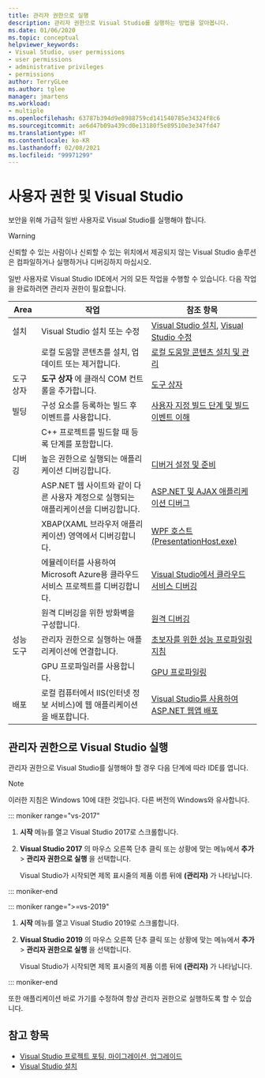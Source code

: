 ```yaml
---
title: 관리자 권한으로 실행
description: 관리자 권한으로 Visual Studio를 실행하는 방법을 알아봅니다.
ms.date: 01/06/2020
ms.topic: conceptual
helpviewer_keywords:
- Visual Studio, user permissions
- user permissions
- administrative privileges
- permissions
author: TerryGLee
ms.author: tglee
manager: jmartens
ms.workload:
- multiple
ms.openlocfilehash: 63787b394d9e8988759cd141540785e34324f8c6
ms.sourcegitcommit: ae6d47b09a439cd0e13180f5e89510e3e347fd47
ms.translationtype: HT
ms.contentlocale: ko-KR
ms.lasthandoff: 02/08/2021
ms.locfileid: "99971299"
---
```

# <a name="user-permissions-and-visual-studio"></a>사용자 권한 및 Visual Studio

보안을 위해 가급적 일반 사용자로 Visual Studio를 실행해야 합니다.

> [!WARNING]
> 신뢰할 수 있는 사람이나 신뢰할 수 있는 위치에서 제공되지 않는 Visual Studio 솔루션은 컴파일하거나 실행하거나 디버깅하지 마십시오.

일반 사용자로 Visual Studio IDE에서 거의 모든 작업을 수행할 수 있습니다. 다음 작업을 완료하려면 관리자 권한이 필요합니다.

|Area|작업|참조 항목|
|----------|----------| - |
|설치|Visual Studio 설치 또는 수정|[Visual Studio 설치](../install/install-visual-studio.md), [Visual Studio 수정](../install/modify-visual-studio.md)|
||로컬 도움말 콘텐츠를 설치, 업데이트 또는 제거합니다.|[로컬 도움말 콘텐츠 설치 및 관리](../help-viewer/install-manage-local-content.md)|
|도구 상자|**도구 상자** 에 클래식 COM 컨트롤을 추가합니다.|[도구 상자](../ide/reference/toolbox.md)|
|빌딩|구성 요소를 등록하는 빌드 후 이벤트를 사용합니다.|[사용자 지정 빌드 단계 및 빌드 이벤트 이해](/cpp/build/understanding-custom-build-steps-and-build-events)|
||C++ 프로젝트를 빌드할 때 등록 단계를 포함합니다.||
|디버깅|높은 권한으로 실행되는 애플리케이션 디버깅합니다.|[디버거 설정 및 준비](../debugger/debugger-settings-and-preparation.md)|
||ASP.NET 웹 사이트와 같이 다른 사용자 계정으로 실행되는 애플리케이션을 디버깅합니다.|[ASP.NET 및 AJAX 애플리케이션 디버그](../debugger/how-to-enable-debugging-for-aspnet-applications.md)|
||XBAP(XAML 브라우저 애플리케이션) 영역에서 디버깅합니다.|[WPF 호스트(PresentationHost.exe)](/dotnet/framework/wpf/app-development/wpf-host-presentationhost-exe)|
||에뮬레이터를 사용하여 Microsoft Azure용 클라우드 서비스 프로젝트를 디버깅합니다.|[Visual Studio에서 클라우드 서비스 디버깅](/azure/vs-azure-tools-debug-cloud-services-virtual-machines)|
||원격 디버깅을 위한 방화벽을 구성합니다.|[원격 디버깅](../debugger/remote-debugging.md)|
|성능 도구|관리자 권한으로 실행하는 애플리케이션에 연결합니다.|[초보자를 위한 성능 프로파일링 지침](../profiling/beginners-guide-to-performance-profiling.md)|
||GPU 프로파일러를 사용합니다.|[GPU 프로파일링](../profiling/gpu-usage.md)|
|배포|로컬 컴퓨터에서 IIS(인터넷 정보 서비스)에 웹 애플리케이션을 배포합니다.|[Visual Studio를 사용하여 ASP.NET 웹앱 배포](/aspnet/web-forms/overview/older-versions-getting-started/deployment-to-a-hosting-provider/)|

## <a name="run-visual-studio-as-an-administrator"></a>관리자 권한으로 Visual Studio 실행

관리자 권한으로 Visual Studio를 실행해야 할 경우 다음 단계에 따라 IDE를 엽니다.

> [!NOTE]
> 이러한 지침은 Windows 10에 대한 것입니다. 다른 버전의 Windows와 유사합니다.

::: moniker range="vs-2017"

1. **시작** 메뉴를 열고 Visual Studio 2017로 스크롤합니다.

1. **Visual Studio 2017** 의 마우스 오른쪽 단추 클릭 또는 상황에 맞는 메뉴에서 **추가** > **관리자 권한으로 실행** 을 선택합니다.

   Visual Studio가 시작되면 제목 표시줄의 제품 이름 뒤에 **(관리자)** 가 나타납니다.

::: moniker-end

::: moniker range=">=vs-2019"

1. **시작** 메뉴를 열고 Visual Studio 2019로 스크롤합니다.

1. **Visual Studio 2019** 의 마우스 오른쪽 단추 클릭 또는 상황에 맞는 메뉴에서 **추가** > **관리자 권한으로 실행** 을 선택합니다.

   Visual Studio가 시작되면 제목 표시줄의 제품 이름 뒤에 **(관리자)** 가 나타납니다.

::: moniker-end

또한 애플리케이션 바로 가기를 수정하여 항상 관리자 권한으로 실행하도록 할 수 있습니다.

## <a name="see-also"></a>참고 항목

- [Visual Studio 프로젝트 포팅, 마이그레이션, 업그레이드](../porting/port-migrate-and-upgrade-visual-studio-projects.md)
- [Visual Studio 설치](../install/install-visual-studio.md)
